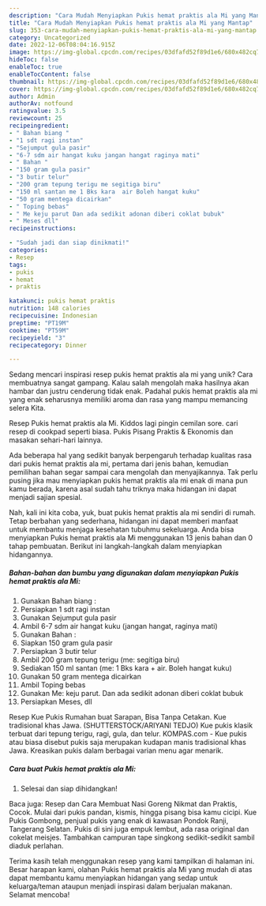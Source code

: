 ```yaml
---
description: "Cara Mudah Menyiapkan Pukis hemat praktis ala Mi yang Mantap"
title: "Cara Mudah Menyiapkan Pukis hemat praktis ala Mi yang Mantap"
slug: 353-cara-mudah-menyiapkan-pukis-hemat-praktis-ala-mi-yang-mantap
category: Uncategorized
date: 2022-12-06T08:04:16.915Z
image: https://img-global.cpcdn.com/recipes/03dfafd52f89d1e6/680x482cq70/pukis-hemat-praktis-ala-mi-foto-resep-utama.jpg
hideToc: false
enableToc: true
enableTocContent: false
thumbnail: https://img-global.cpcdn.com/recipes/03dfafd52f89d1e6/680x482cq70/pukis-hemat-praktis-ala-mi-foto-resep-utama.jpg
cover: https://img-global.cpcdn.com/recipes/03dfafd52f89d1e6/680x482cq70/pukis-hemat-praktis-ala-mi-foto-resep-utama.jpg
author: Admin
authorAv: notfound
ratingvalue: 3.5
reviewcount: 25
recipeingredient:
- " Bahan biang "
- "1 sdt ragi instan"
- "Sejumput gula pasir"
- "6-7 sdm air hangat kuku jangan hangat raginya mati"
- " Bahan "
- "150 gram gula pasir"
- "3 butir telur"
- "200 gram tepung terigu me segitiga biru"
- "150 ml santan me 1 Bks kara  air Boleh hangat kuku"
- "50 gram mentega dicairkan"
- " Toping bebas"
- " Me keju parut Dan ada sedikit adonan diberi coklat bubuk"
- " Meses dll"
recipeinstructions:

- "Sudah jadi dan siap dinikmati!"
categories:
- Resep
tags:
- pukis
- hemat
- praktis

katakunci: pukis hemat praktis 
nutrition: 148 calories
recipecuisine: Indonesian
preptime: "PT19M"
cooktime: "PT59M"
recipeyield: "3"
recipecategory: Dinner

---
```





Sedang mencari inspirasi resep pukis hemat praktis ala mi yang unik? Cara membuatnya sangat gampang. Kalau salah mengolah maka hasilnya akan hambar dan justru cenderung tidak enak. Padahal pukis hemat praktis ala mi yang enak seharusnya memiliki aroma dan rasa yang mampu memancing selera Kita.





Resep Pukis hemat praktis ala Mi. Kiddos lagi pingin cemilan sore. cari resep di cookpad seperti biasa. Pukis Pisang Praktis &amp; Ekonomis dan masakan sehari-hari lainnya.

Ada beberapa hal yang sedikit banyak berpengaruh terhadap kualitas rasa dari pukis hemat praktis ala mi, pertama dari jenis bahan, kemudian pemilihan bahan segar sampai cara mengolah dan menyajikannya. Tak perlu pusing jika mau menyiapkan pukis hemat praktis ala mi enak di mana pun kamu berada, karena asal sudah tahu triknya maka hidangan ini dapat menjadi sajian spesial.






Nah, kali ini kita coba, yuk, buat pukis hemat praktis ala mi sendiri di rumah. Tetap berbahan yang sederhana, hidangan ini dapat memberi manfaat untuk membantu menjaga kesehatan tubuhmu sekeluarga. Anda bisa menyiapkan Pukis hemat praktis ala Mi menggunakan 13 jenis bahan dan 0 tahap pembuatan. Berikut ini langkah-langkah dalam menyiapkan hidangannya.

<!--inarticleads1-->

##### Bahan-bahan dan bumbu yang digunakan dalam menyiapkan Pukis hemat praktis ala Mi:

1. Gunakan  Bahan biang :
1. Persiapkan 1 sdt ragi instan
1. Gunakan Sejumput gula pasir
1. Ambil 6-7 sdm air hangat kuku (jangan hangat, raginya mati)
1. Gunakan  Bahan :
1. Siapkan 150 gram gula pasir
1. Persiapkan 3 butir telur
1. Ambil 200 gram tepung terigu (me: segitiga biru)
1. Sediakan 150 ml santan (me: 1 Bks kara + air. Boleh hangat kuku)
1. Gunakan 50 gram mentega dicairkan
1. Ambil  Toping bebas
1. Gunakan  Me: keju parut. Dan ada sedikit adonan diberi coklat bubuk
1. Persiapkan  Meses, dll


Resep Kue Pukis Rumahan buat Sarapan, Bisa Tanpa Cetakan. Kue tradisional khas Jawa. (SHUTTERSTOCK/ARIYANI TEDJO) Kue pukis klasik terbuat dari tepung terigu, ragi, gula, dan telur. KOMPAS.com - Kue pukis atau biasa disebut pukis saja merupakan kudapan manis tradisional khas Jawa. Kreasikan pukis dalam berbagai varian menu agar menarik. 

<!--inarticleads2-->

##### Cara buat Pukis hemat praktis ala Mi:


1. Selesai dan siap dihidangkan!

Baca juga: Resep dan Cara Membuat Nasi Goreng Nikmat dan Praktis, Cocok. Mulai dari pukis pandan, kismis, hingga pisang bisa kamu cicipi. Kue Pukis Gombong, penjual pukis yang enak di kawasan Pondok Ranji, Tangerang Selatan. Pukis di sini juga empuk lembut, ada rasa original dan cokelat meisjes. Tambahkan campuran tape singkong sedikit-sedikit sambil diaduk perlahan. 

Terima kasih telah menggunakan resep yang kami tampilkan di halaman ini. Besar harapan kami, olahan Pukis hemat praktis ala Mi yang mudah di atas dapat membantu kamu menyiapkan hidangan yang sedap untuk keluarga/teman ataupun menjadi inspirasi dalam berjualan makanan. Selamat mencoba!
